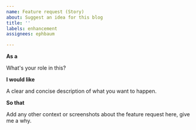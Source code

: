 ```yaml
---
name: Feature request (Story)
about: Suggest an idea for this blog
title: ''
labels: enhancement
assignees: ephbaum

---
```


**As a <blank>**

What's your role in this?

**I would like <blank>**

A clear and concise description of what you want to happen.

**So that <blank>**

Add any other context or screenshots about the feature request here, give me a why.
